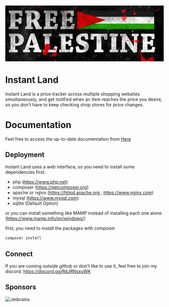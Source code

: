 ![FreePalestine](./extra/palestine.png)

# Instant Land
Instant Land is a price tracker across multiple shopping websites simultaneously, and get notified when an item reaches the price you desire, so you don't have to keep checking shop stores for price changes.

# Documentation

Feel free to access the up-to-date documentation from [Here](https://instant-land.cybrarist.com)

## Deployment
Instant Land uses a web interface, so you need to install some dependencies first:
- php (https://www.php.net)
- composer (https://getcomposer.org)
- apache or nginx (https://httpd.apache.org , https://www.nginx.com)
- mysql (https://www.mysql.com)
- sqlite (Default Option)

or you can install something like MAMP instead of installing each one alone. (https://www.mamp.info/en/windows/)


first, you need to install the packages with composer
```bash
composer install 
```

## Connect
If you are coming outside github or don't like to use it, feel free to join my discord.
https://discord.gg/RdJRNsxuWK

## Sponsors
![Jetbrains](https://resources.jetbrains.com/storage/products/company/brand/logos/jb_beam.svg)
